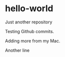 # hello-world
Just another repository

Testing Github commits.

Adding more from my Mac.

Another line
